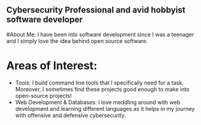 ## Cybersecurity Professional and avid hobbyist software developer

#About Me: 
I have been into software development since I was a teenager and I simply love the idea behind open source software. 

# Areas of Interest: 
- Tools: I build command line tools that I specifically need for a task. Moreover, I sometimes find these projects good enough to make into open-source projects! 
- Web Development & Databases: I  love meddling around with web development and learning different languages as it helps in my journey with offensive and defensive cybersecurity.


